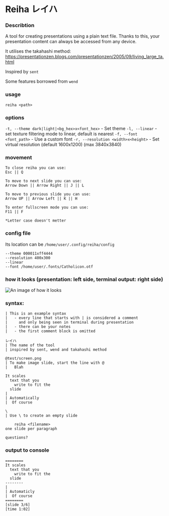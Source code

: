 # Reiha レイハ

### Describtion

A tool for creating presentations using a plain text file. Thanks to this, your
presentation content can always be accessed from any device.

It utilises the takahashi method:
https://presentationzen.blogs.com/presentationzen/2005/09/living_large_ta.html

Inspired by ```sent```

Some features borrowed from ```wend```

### usage

```reiha <path>```

### options
```-t, --theme dark|light|<bg_hex>x<font_hex>``` - Set theme
```-l, --linear``` - set texture filtering mode to linear, default is nearest
```-f, --font <font_path>``` - Use a custom font
```-r, --resolution <width>x<height>``` - Set virtual resolution (default 1600x1200) (max 3840x3840)

### movement

```
To close reiha you can use:
Esc || Q

To move to next slide you can use:
Arrow Down || Arrow Right || J || L

To move to previous slide you can use:
Arrow UP || Arrow Left || K || H

To enter fullscreen mode you can use:
F11 || F

*Letter case doesn't metter
```

### config file
Its location can be ```/home/user/.config/reiha/config```

```
--theme 000011xff4444
--resolution 400x300
--linear
--font /home/user/.fonts/Catholicon.otf
```
### how it looks (presentation: left side, terminal output: right side)

![An image of how it looks](example.png)

### syntax:

```
| This is an example syntax
|   - every line that starts with | is considered a comment
|     and only being seen in terminal during presentation
|   - there can be your notes
|   - the first comment block is omitted

レイハ
| The name of the tool
| inspired by sent, wend and takahashi method

@test/screen.png
| To make image slide, start the line with @
|   Blah

It scales
  text that you
    write to fit the
  slide
|
| Automatically
|  Of course

\
| Use \ to create an empty slide

    reiha <filename>
one slide per paragraph

questions?
```

### output to console

```
========
It scales
  text that you
    write to fit the
  slide
--------
|
| Automaticly
|  Of course
========
[slide 3/6]
[time 1:02]
``` 
